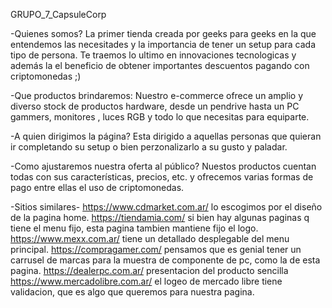 GRUPO_7_CapsuleCorp

-Quienes somos? La primer tienda creada por geeks para geeks en la que entendemos las necesitades y la importancia de tener un setup para cada tipo de persona. Te traemos lo ultimo en innovaciones tecnologicas y además la el beneficio de obtener importantes descuentos pagando con criptomonedas ;)

-Que productos brindaremos: Nuestro e-commerce ofrece un amplio y diverso stock de productos hardware, desde un pendrive hasta un PC gammers, monitores , luces RGB y todo lo que necesitas para equiparte.

-A quien dirigimos la página?
Esta dirigido a aquellas personas que quieran ir completando su setup o bien perzonalizarlo a su gusto y paladar.

-Como ajustaremos nuestra oferta al público? Nuestos productos cuentan todas con sus características, precios, etc. y ofrecemos varias formas de pago entre ellas el uso de criptomonedas.

-Sitios similares-
https://www.cdmarket.com.ar/ lo escogimos por el diseño de la pagina home.
https://tiendamia.com/ si bien hay algunas paginas q tiene el menu fijo, esta pagina tambien mantiene fijo el logo.
https://www.mexx.com.ar/ tiene un detallado desplegable del menu principal.
https://compragamer.com/ pensamos que es genial tener un carrusel de marcas para la muestra de componente de pc, como la de esta pagina.
https://dealerpc.com.ar/ presentacion del producto sencilla
https://www.mercadolibre.com.ar/ el logeo  de mercado libre tiene validacion, que es algo que queremos para nuestra pagina.